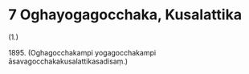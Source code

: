 # 7 Oghayogagocchaka, Kusalattika

(1.)

1895\. (Oghagocchakampi yogagocchakampi āsavagocchakakusalattikasadisaṃ.)
